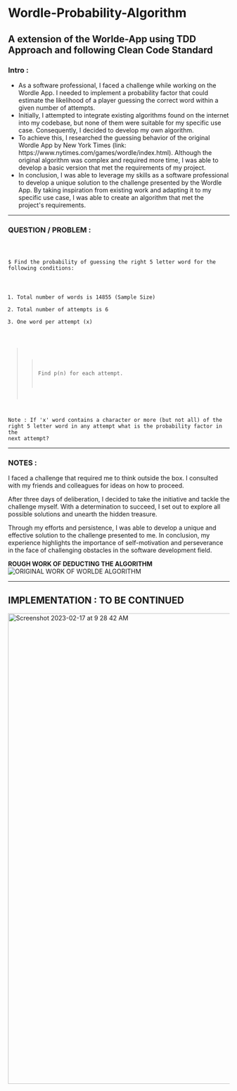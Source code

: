 # Wordle-Probability-Algorithm
## A extension of the Worlde-App using TDD Approach and following Clean Code Standard ##

### Intro :
<ul>
<li> As a software professional, I faced a challenge while working on the Wordle App. I needed to implement a probability factor that could estimate the likelihood of a player guessing the correct word within a given number of attempts.

<li> Initially, I attempted to integrate existing algorithms found on the internet into my codebase, but none of them were suitable for my specific use case. Consequently, I decided to develop my own algorithm.

<li> To achieve this, I researched the guessing behavior of the original Wordle App by New York Times (link: https://www.nytimes.com/games/wordle/index.html). Although the original algorithm was complex and required more time, I was able to develop a basic version that met the requirements of my project.

<li> In conclusion, I was able to leverage my skills as a software professional to develop a unique solution to the challenge presented by the Wordle App. By taking inspiration from existing work and adapting it to my specific use case, I was able to create an algorithm that met the project's requirements.
</li>
</ul>

---

### QUESTION / PROBLEM : 
<code>

$ Find the probability of guessing the right 5 letter word for the following conditions: 
1) Total number of words is 14855 (Sample Size)
2) Total number of attempts is 6 
3)  One word per attempt (x)
>> Find p(n) for each attempt.

Note : If 'x' word contains a character or more (but not all) of the right 5  letter word in any attempt what is the probability factor in the next attempt?
</code>

---

### NOTES :

I faced a challenge that required me to think outside the box. I consulted with my friends and colleagues for ideas on how to proceed.

After three days of deliberation, I decided to take the initiative and tackle the challenge myself. With a determination to succeed, I set out to explore all possible solutions and unearth the hidden treasure.

Through my efforts and persistence, I was able to develop a unique and effective solution to the challenge presented to me. In conclusion, my experience highlights the importance of self-motivation and perseverance in the face of challenging obstacles in the software development field.



<strong> ROUGH WORK OF DEDUCTING THE ALGORITHM </strong>
![ORIGINAL WORK OF WORLDE ALGORITHM](https://user-images.githubusercontent.com/113372062/218266813-9ba01c15-5a69-49bc-b1dd-67cca228538a.jpeg)

---

## IMPLEMENTATION : TO BE CONTINUED


<img width="1069" alt="Screenshot 2023-02-17 at 9 28 42 AM" src="https://user-images.githubusercontent.com/113372062/219606608-0e5d5486-30c6-4e4c-9dab-aeea7ffcd51e.png">

